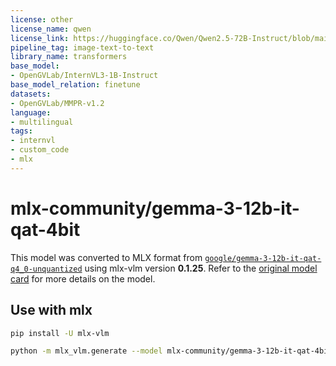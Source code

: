 ```yaml
---
license: other
license_name: qwen
license_link: https://huggingface.co/Qwen/Qwen2.5-72B-Instruct/blob/main/LICENSE
pipeline_tag: image-text-to-text
library_name: transformers
base_model:
- OpenGVLab/InternVL3-1B-Instruct
base_model_relation: finetune
datasets:
- OpenGVLab/MMPR-v1.2
language:
- multilingual
tags:
- internvl
- custom_code
- mlx
---
```


# mlx-community/gemma-3-12b-it-qat-4bit
This model was converted to MLX format from [`google/gemma-3-12b-it-qat-q4_0-unquantized`]() using mlx-vlm version **0.1.25**.
Refer to the [original model card](https://huggingface.co/google/gemma-3-12b-it-qat-q4_0-unquantized) for more details on the model.
## Use with mlx

```bash
pip install -U mlx-vlm
```

```bash
python -m mlx_vlm.generate --model mlx-community/gemma-3-12b-it-qat-4bit --max-tokens 100 --temperature 0.0 --prompt "Describe this image." --image <path_to_image>
```
